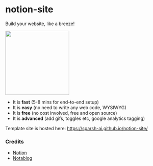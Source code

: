 # notion-site
Build your website, like a breeze!

<img src="https://c.saavncdn.com/851/Like-a-Breeze-English-2017-500x500.jpg" width="200">
 
* It is **fast** (5-8 mins for end-to-end setup)
* It is **easy** (no need to write any web code, WYSIWYG)
* It is **free** (no cost involved, free and open source)
* It is **advanced** (add gifs, toggles etc, google analytics tagging)

Template site is hosted here: https://sparsh-ai.github.io/notion-site/

### Credits
- [Notion](https://www.notion.so)
- [Notablog](https://github.com/dragonman225/notablog)